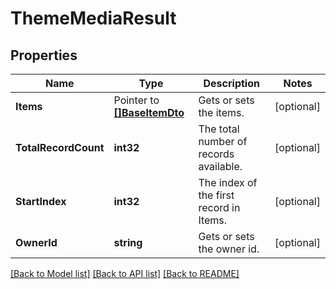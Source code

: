 # ThemeMediaResult

## Properties

Name | Type | Description | Notes
------------ | ------------- | ------------- | -------------
**Items** | Pointer to [**[]BaseItemDto**](BaseItemDto.md) | Gets or sets the items. | [optional] 
**TotalRecordCount** | **int32** | The total number of records available. | [optional] 
**StartIndex** | **int32** | The index of the first record in Items. | [optional] 
**OwnerId** | **string** | Gets or sets the owner id. | [optional] 

[[Back to Model list]](../README.md#documentation-for-models) [[Back to API list]](../README.md#documentation-for-api-endpoints) [[Back to README]](../README.md)


